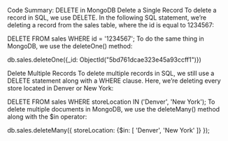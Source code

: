 Code Summary: DELETE in MongoDB
Delete a Single Record
To delete a record in SQL, we use DELETE. In the following SQL statement, we’re deleting a record from the sales table, where the id is equal to 1234567:

DELETE FROM sales WHERE id = '1234567';
To do the same thing in MongoDB, we use the deleteOne() method:

db.sales.deleteOne({_id: ObjectId("5bd761dcae323e45a93ccff1")})


Delete Multiple Records
To delete multiple records in SQL, we still use a DELETE statement along with a WHERE clause. Here, we’re deleting every store located in Denver or New York:

DELETE FROM sales WHERE storeLocation IN ('Denver', 'New York');
To delete multiple documents in MongoDB, we use the deleteMany() method along with the $in operator:

db.sales.deleteMany({ storeLocation: {$in: [ 'Denver', 'New York' ]} });